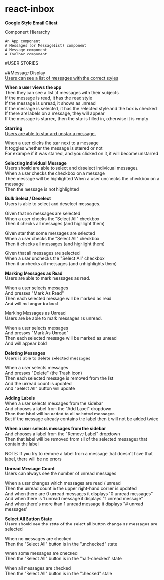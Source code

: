 # react-inbox
<b>Google Style Email Client </b>

Component Hierarchy

    An App component
    A Messages (or MessageList) component
    A Message component
    A Toolbar component

#USER STORIES 

##Message Display<br>
<u>Users can see a list of messages with the correct styles</u>

<b>When a user views the app</b><br>
Then they can see a list of messages with their subjects<br>
If the message is read, it has the read style<br>
If the message is unread, it shows as unread<br>
If the message is selected, it has the selected style and the box is checked<br>
If there are labels on a message, they will appear<br>
If the message is starred, then the star is filled in, otherwise it is empty<br>

<b>Starring</b><br>
<u>Users are able to star and unstar a message.</u>

When a user clicks the star next to a message<br>
It toggles whether the message is starred or not<br>
For example if it was starred, and you clicked on it, it will become unstarred


<b>Selecting Individual Message</b><br>
Users should are able to select and deselect individual messages.<br>
When a user checks the checkbox on a message<br>
Thee message will be highlighted
When a user unchecks the checkbox on a message<br>
Then the message is not highlighted


<b>Bulk Select / Deselect</b><br>
Users is able to select and deselect messages.

Given that no messages are selected<br>
When a user checks the "Select All" checkbox<br>
Then it checks all messages (and highlight them)

Given star that some messages are selected<br>
When a user checks the "Select All" checkbox<br>
Then it checks all messages (and highlight them)

Given that all messages are selected<br>
When a user unchecks the "Select All" checkbox<br>
Then it unchecks all messages (and unhighlights them)

<b>Marking Messages as Read</b><br>
Users are able to mark messages as read.

When a user selects messages<br>
And presses "Mark As Read"<br>
Then each selected message will be marked as read<br>
And will no longer be bold

Marking Messages as Unread<br>
Users are be able to mark messages as unread.

When a user selects messages<br>
And presses "Mark As Unread"<br>
Then each selected message will be marked as unread<br>
And will appear bold

<b>Deleting Messages</b><br>
Users is able to delete selected messages

When a user selects messages<br>
And presses "Delete" (the Trash icon)<br>
Then each selected message is removed from the list<br>
And the unread count is updated<br>
And "Select All" button will update

<b>Adding Labels</b><br>
When a user selects messages from the sidebar<br>
And chooses a label from the "Add Label" dropdown<br>
Then that label will be added to all selected messages<br>
But if the message already contains the label then it will not be added twice

<b>When a user selects messages from the sidebar</b><br>
And chooses a label from the "Remove Label" dropdown<br>
Then that label will be removed from all of the selected messages that contain the label

NOTE: If you try to remove a label from a message that doesn't have that label, there will be no errors

<b>Unread Message Count</b><br>
Users can always see the number of unread messages 

When a user changes which messages are read / unread<br>
Then the unread count in the upper right-hand corner is updated<br>
And when there are 0 unread messages it displays "0 unread messages"<br>
And when there is 1 unread message it displays "1 unread message"<br>
And when there's more than 1 unread message it displays "# unread messages"<br>

<b>Select All Button State</b><br> 
Users should see the state of the select all button change as messages are selected

When no messages are checked<br>
Then the "Select All" button is in the "unchecked" state

When some messages are checked<br>
Then the "Select All" button is in the "half-checked" state

When all messages are checked<br>
Then the "Select All" button is in the "checked" state


